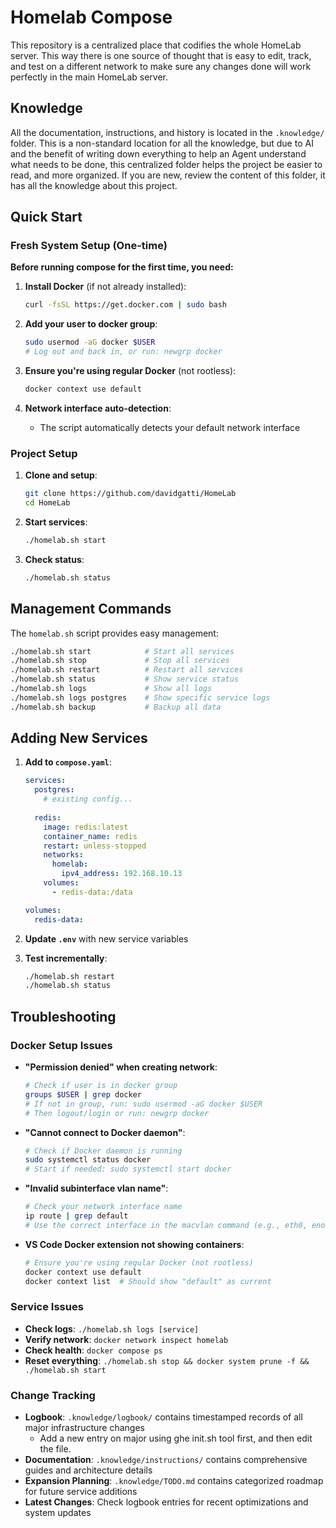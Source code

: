 # Homelab Compose

This repository is a centralized place that codifies the whole HomeLab server. This way there is one source of thought that is easy to edit, track, and test on a different network to make sure any changes done will work perfectly in the main HomeLab server.

## Knowledge

All the documentation, instructions, and history is located in the `.knowledge/` folder. This is a non-standard location for all the knowledge, but due to AI and the benefit of writing down everything to help an Agent understand what needs to be done, this centralized folder helps the project be easier to read, and more organized. If you are new, review the content of this folder, it has all the knowledge about this project.


## Quick Start

### Fresh System Setup (One-time)

**Before running compose for the first time, you need:**

1. **Install Docker** (if not already installed):
   ```bash
   curl -fsSL https://get.docker.com | sudo bash
   ```

2. **Add your user to docker group**:
   ```bash
   sudo usermod -aG docker $USER
   # Log out and back in, or run: newgrp docker
   ```

3. **Ensure you're using regular Docker** (not rootless):
   ```bash
   docker context use default
   ```

4. **Network interface auto-detection**:
   - The script automatically detects your default network interface

### Project Setup

1. **Clone and setup**:
   ```bash
   git clone https://github.com/davidgatti/HomeLab
   cd HomeLab
   ```

2. **Start services**:
   ```bash
   ./homelab.sh start
   ```

3. **Check status**:
   ```bash
   ./homelab.sh status
   ```

## Management Commands

The `homelab.sh` script provides easy management:

```bash
./homelab.sh start            # Start all services
./homelab.sh stop             # Stop all services
./homelab.sh restart          # Restart all services
./homelab.sh status           # Show service status
./homelab.sh logs             # Show all logs
./homelab.sh logs postgres    # Show specific service logs
./homelab.sh backup           # Backup all data
```

## Adding New Services

1. **Add to `compose.yaml`**:
   ```yaml
   services:
     postgres:
       # existing config...
     
     redis:
       image: redis:latest
       container_name: redis
       restart: unless-stopped
       networks:
         homelab:
           ipv4_address: 192.168.10.13
       volumes:
         - redis-data:/data
   
   volumes:
     redis-data:
   ```

2. **Update `.env`** with new service variables

3. **Test incrementally**:
   ```bash
   ./homelab.sh restart
   ./homelab.sh status
   ```

## Troubleshooting

### Docker Setup Issues

- **"Permission denied" when creating network**:
  ```bash
  # Check if user is in docker group
  groups $USER | grep docker
  # If not in group, run: sudo usermod -aG docker $USER
  # Then logout/login or run: newgrp docker
  ```

- **"Cannot connect to Docker daemon"**:
  ```bash
  # Check if Docker daemon is running
  sudo systemctl status docker
  # Start if needed: sudo systemctl start docker
  ```

- **"Invalid subinterface vlan name"**:
  ```bash
  # Check your network interface name
  ip route | grep default
  # Use the correct interface in the macvlan command (e.g., eth0, eno1, enp1s0)
  ```

- **VS Code Docker extension not showing containers**:
  ```bash
  # Ensure you're using regular Docker (not rootless)
  docker context use default
  docker context list  # Should show "default" as current
  ```

### Service Issues

- **Check logs**: `./homelab.sh logs [service]`
- **Verify network**: `docker network inspect homelab`
- **Check health**: `docker compose ps`
- **Reset everything**: `./homelab.sh stop && docker system prune -f && ./homelab.sh start`

### Change Tracking
- **Logbook**: `.knowledge/logbook/` contains timestamped records of all major infrastructure changes
  - Add a new entry on major using ghe init.sh tool first, and then edit the file.
- **Documentation**: `.knowledge/instructions/` contains comprehensive guides and architecture details
- **Expansion Planning**: `.knowledge/TODO.md` contains categorized roadmap for future service additions
- **Latest Changes**: Check logbook entries for recent optimizations and system updates